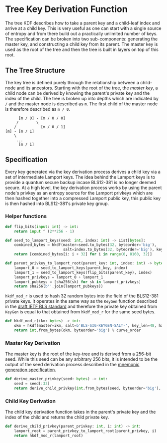 # Tree Key Derivation Function

The tree KDF describes how to take a parent key and a child-leaf index and arrive at a child key. This is very useful as one can start with a single source of entropy and from there build out a practically unlimited number of keys. The specification can be broken into two sub-components: generating the master key, and constructing a child key from its parent. The master key is used as the root of the tree and then the tree is built in layers on top of this root.

## The Tree Structure

The key tree is defined purely through the relationship between a child-node and its ancestors. Starting with the root of the tree, the *master key*, a child node can be derived by knowing the parent's private key and the index of the child. The tree is broken up into depths which are indicated by `/` and the master node is described as `m`. The first child of the master node is therefore described as `m / 0`.

```text
      [m / 0] - [m / 0 / 0]
     /        \
    /           [m / 0 / 1]
[m] - [m / 1]
    \
     ...
      [m / i]
```

## Specification

Every key generated via the key derivation process derives a child key via a set of intermediate Lamport keys. The idea behind the Lamport keys is to provide a quantum secure backup incase BLS12-381 is no longer deemed secure. At a high level, the key derivation process works by using the parent node's privkey as an entropy source for the Lamport privkeys which are then hashed together into a compressed Lamport public key, this public key is then hashed into BLS12-381's private key group.

### Helper functions

```python
def flip_bits(input: int) -> int:
    return input ^ (2**256 - 1)
```

```python
def seed_to_lamport_keys(seed: int, index: int) -> List[bytes]:
    combined_bytes = hkdf(master=seed.to_bytes(32, byteorder='big'),
                          salt=index.to_bytes(32, byteorder='big'), key_len=8160, hashmod=sha256)
    return [combined_bytes[i: i + 32] for i in range(0, 8160, 32)]
```

```python
def parent_privkey_to_lamport_root(parent_key: int, index: int) -> bytes:
    lamport_0 = seed_to_lamport_keys(parent_key, index)
    lamport_1 = seed_to_lamport_keys(flip_bits(parent_key), index)
    lamport_privkeys = lamport_0 + lamport_1
    lamport_pubkeys = [sha256(sk) for sk in lamport_privkeys]
    return sha256(b''.join(lamport_pubkeys))
```

`hkdf_mod_r` is used to hash 32 random bytes into the field of the BLS12-381 private keys. It operates in the same way as the `KeyGen` function described in the [draft IETF BLS standard](https://github.com/cfrg/draft-irtf-cfrg-bls-signature/blob/master/draft-irtf-cfrg-bls-signature-00.txt) and therefore the private key obtained from `KeyGen` is equal to that obtained from `hkdf_mod_r` for the same seed bytes.

```python
def hkdf_mod_r(ikm: bytes) -> int:
    okm = hkdf(master=ikm, salt=b'BLS-SIG-KEYGEN-SALT-', key_len=48, hashmod=sha256)
    return int.from_bytes(okm, byteorder='big') % curve_order
```

### Master Key Derivation

The master key is the root of the key-tree and is derived from a 256-bit seed. While this seed can be any arbitrary 256 bits, it is intended to be the output of the seed derivation process described in the [mnemonic generation specification](./mnemonic.md).

```python
def derive_master_privkey(seed: bytes) -> int:
    seed = seed[:32]
    return derive_child_privkey(int.from_bytes(seed, byteorder='big'), 0)
```

### Child Key Derivation

The child key derivation function takes in the parent's private key and the index of the child and returns the child private key.

```python
def derive_child_privkey(parent_privkey: int, i: int) -> int:
    lamport_root = parent_privkey_to_lamport_root(parent_privkey, i)
    return hkdf_mod_r(lamport_root)
```
